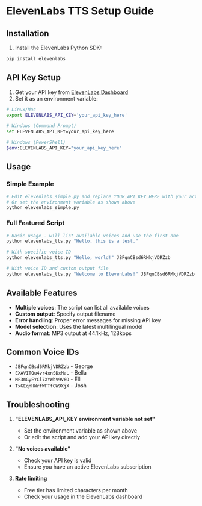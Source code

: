 # ElevenLabs TTS Setup Guide

## Installation

1. Install the ElevenLabs Python SDK:
```bash
pip install elevenlabs
```

## API Key Setup

1. Get your API key from [ElevenLabs Dashboard](https://elevenlabs.io)
2. Set it as an environment variable:

```bash
# Linux/Mac
export ELEVENLABS_API_KEY='your_api_key_here'

# Windows (Command Prompt)
set ELEVENLABS_API_KEY=your_api_key_here

# Windows (PowerShell)
$env:ELEVENLABS_API_KEY="your_api_key_here"
```

## Usage

### Simple Example
```bash
# Edit elevenlabs_simple.py and replace YOUR_API_KEY_HERE with your actual key
# Or set the environment variable as shown above
python elevenlabs_simple.py
```

### Full Featured Script
```bash
# Basic usage - will list available voices and use the first one
python elevenlabs_tts.py "Hello, this is a test."

# With specific voice ID
python elevenlabs_tts.py "Hello, world!" JBFqnCBsd6RMkjVDRZzb

# With voice ID and custom output file
python elevenlabs_tts.py "Welcome to ElevenLabs!" JBFqnCBsd6RMkjVDRZzb welcome.mp3
```

## Available Features

- **Multiple voices**: The script can list all available voices
- **Custom output**: Specify output filename
- **Error handling**: Proper error messages for missing API key
- **Model selection**: Uses the latest multilingual model
- **Audio format**: MP3 output at 44.1kHz, 128kbps

## Common Voice IDs

- `JBFqnCBsd6RMkjVDRZzb` - George
- `EXAVITQu4vr4xnSDxMaL` - Bella
- `MF3mGyEYCl7XYWbV9V6O` - Elli
- `TxGEqnHWrfWFTfGW9XjX` - Josh

## Troubleshooting

1. **"ELEVENLABS_API_KEY environment variable not set"**
   - Set the environment variable as shown above
   - Or edit the script and add your API key directly

2. **"No voices available"**
   - Check your API key is valid
   - Ensure you have an active ElevenLabs subscription

3. **Rate limiting**
   - Free tier has limited characters per month
   - Check your usage in the ElevenLabs dashboard